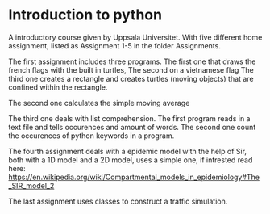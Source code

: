 # Introduction to python 
A introductory course given by Uppsala Universitet. With five different home assignment, listed as Assignment 1-5 in the folder Assignments. 

The first assignment includes three programs.
The first one that draws the french flags with the built in turtles, 
The second on a vietnamese flag 
The third one creates a rectangle and creates turtles (moving objects) that are confined within the rectangle. 

The second one calculates the simple moving average

The third one deals with list comprehension. 
The first program reads in a text file and tells occurences and amount of words. 
The second one count the occurences of python keywords in a program. 

The fourth assignment deals with a epidemic model with the help of Sir, both with a 1D model and a 2D model, uses a simple one, if intrested read here: 
https://en.wikipedia.org/wiki/Compartmental_models_in_epidemiology#The_SIR_model_2

The last assignment uses classes to construct a traffic simulation. 


